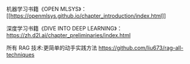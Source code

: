 机器学习书籍《OPEN MLSYS》：[[https://openmlsys.github.io/chapter_introduction/index.html]]

深度学习书籍《DIVE INTO DEEP LEARNING》：
https://zh.d2l.ai/chapter_preliminaries/index.html 


所有 RAG 技术:更简单的动手实践方法
https://github.com/liu673/rag-all-techniques
